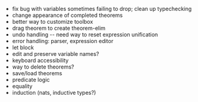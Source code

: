 * fix bug with variables sometimes failing to drop; clean up typechecking
* change appearance of completed theorems
* better way to customize toolbox
* drag theorem to create theorem-elim
* undo handling -- need way to reset expression unification
* error handling: parser, expression editor
* let block
* edit and preserve variable names?
* keyboard accessibility
* way to delete theorems?
* save/load theorems
* predicate logic
* equality
* induction (nats, inductive types?)